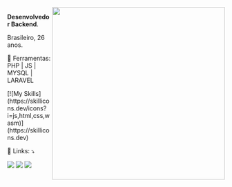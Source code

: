 <img src="https://raw.githubusercontent.com/MicaelliMedeiros/micaellimedeiros/master/image/computer-illustration.png" min-width="400px" max-width="400px" width="400px" align="right">

<p align="left"> 
 <strong>Desenvolvedor Backend</strong>.<br>
</p>

<p align="left"> 
 Brasileiro, 26 anos. 
</p>

<p align="left">
  🚀  Ferramentas: PHP | JS | MYSQL | LARAVEL

 <p>
   [![My Skills](https://skillicons.dev/icons?i=js,html,css,wasm)](https://skillicons.dev)
 </p>
</p>
 

<p align="left">
  💌 Links: ⤵️
</p>

<p align="left">
  <a href="#" alt="Gmail">
  <img src="https://img.shields.io/badge/-Gmail-FF0000?style=flat-square&labelColor=FF0000&logo=gmail&logoColor=white&link=italorocha305@gmail.com" /></a>

  <a href="#" alt="LinkedIn">
  <img src="https://img.shields.io/badge/-Linkedin-0e76a8?style=flat-square&logo=Linkedin&logoColor=white&link=https://www.linkedin.com/in/%C3%ADtalo-rocha-6b1491160/" /></a>

  <a href="#" alt="WhatsApp">
  <img src="https://img.shields.io/badge/-WhatsApp-25d366?style=flat-square&labelColor=25d366&logo=whatsapp&logoColor=white&link=https://wa.me/5531975736181"/></a>
</p>
